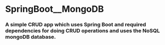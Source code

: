 # SpringBoot__MongoDB
### A simple CRUD app which uses Spring Boot and required dependencies for doing CRUD operations and uses the NoSQL mongoDB database.
